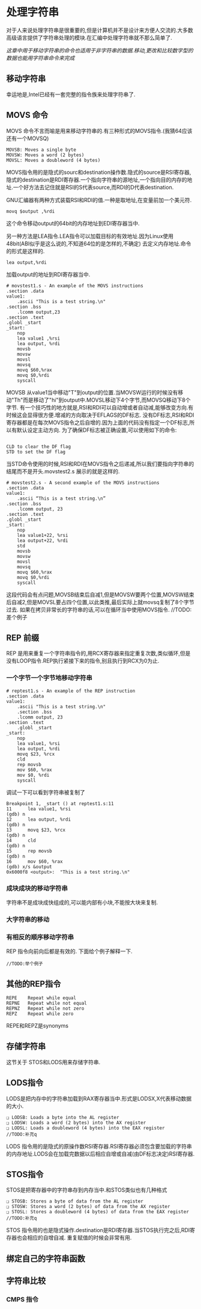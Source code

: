 # 处理字符串

对于人来说处理字符串是很重要的,但是计算机并不是设计来方便人交流的.大多数高级语言提供了字符串处理的模块.在汇编中处理字符串就不那么简单了.

*这章中用于移动字符串的命令也适用于非字符串的数据.移动,更改和比较数字型的数据也能用字符串命令来完成*

## 移动字符串

幸运地是,Intel已经有一套完整的指令族来处理字符串了.

## MOVS 命令

MOVS 命令不言而喻是用来移动字符串的.有三种形式的MOVS指令.(我猜64应该还有一个MOVSQ)

```
MOVSB: Moves a single byte
MOVSW: Moves a word (2 bytes)
MOVSL: Moves a doubleword (4 bytes)
```

MOVS指令用的是隐式的sourc和destination操作数.隐式的source是RSI寄存器,隐式的destination是RDI寄存器.一个指向字符串的源地址,一个指向目的内存的地址.一个好方法去记住就是RSI的S代表source,而RDI的D代表destination.

GNU汇编器有两种方式装载RSI和RDI的值.一种是取地址,在变量前加一个美元符.

`movq $output ,%rdi`

这个命令移动output的64bit的内存地址到EDI寄存器当中.

另一种方法是LEA指令.LEA指令可以加载目标的有效地址.因为Linux使用48bit(ABI似乎是这么说的,不知道64位的是怎样的,不确定) 去定义内存地址.命令的形式是这样的.

`lea output,%rdi`

加载output的地址到RDI寄存器当中.

```
# movstest1.s - An example of the MOVS instructions
.section .data
value1:
	.ascii "This is a test string.\n"
.section .bss
	.lcomm output,23
.section .text
.globl _start
_start:
	nop
	lea value1 ,%rsi
	lea output, %rdi
	movsb
	movsw
	movsl
	movsq
	movq $60,%rax
	movq $0,%rdi
	syscall
```

MOVSB 从value1当中移动"T"到output的位置.当MOVSW运行的时候没有移动"Th"而是移动了"hi"到output中.MOVSL移动下4个字节,而MOVSQ移动下8个字节.
有一个技巧性的地方就是,RSI和RDI可以自动增或者自动减,能够改变方向.有时候这会显得很方便.增减的方向取决于EFLAGS的DF标志.
没有DF标志,RSI和RDI寄存器都是在每次MOVS指令之后自增的.因为上面的代码没有指定一个DF标志,所以有默认设定主动方向.
为了确保DF标志被正确设置,可以使用如下的命令:

```

CLD to clear the DF flag
STD to set the DF flag

```
当STD命令使用的时候,RSI和RDI在MOVS指令之后递减,所以我们要指向字符串的结尾而不是开头.movstest2.s 展示的就是这样的.

```
# movstest2.s - A second example of the MOVS instructions
.section .data
value1:
	.ascii “This is a test string.\n”
.section .bss
	.lcomm output, 23
.section .text
.globl _start
_start:
	nop
	lea value1+22, %rsi
	lea output+22, %rdi
	std
	movsb
	movsw
	movsl
	movsq
	movq $60,%rax
	movq $0,%rdi
	syscall
```
这段代码会有点问题,MOVSB结束后自减1,但是MOVSW要两个位置,MOVSW结束后自减2,但是MOVSL要占四个位置,以此类推,最后实际上就movsq复制了8个字节过去.
如果在拷贝非常长的字符串的话,可以在循环当中使用MOVS指令.
//TODO:差个例子

## REP 前缀

REP 是用来重复一个字符串指令的,用RCX寄存器来指定重复次数,类似循环,但是没有LOOP指令.REP执行紧接下来的指令,别且执行到RCX为0为止.

### 一个字节一个字节地移动字符串

```
# reptest1.s - An example of the REP instruction
.section .data
value1:
	.ascii "This is a test string.\n"
	.section .bss
	.lcomm output, 23
.section .text
	.globl _start
_start:
	nop
	lea value1, %rsi
	lea output, %rdi
	movq $23, %rcx
	cld
	rep movsb
	mov $60, %rax
	mov $0, %rdi
	syscall
```
调试一下可以看到字符串被复制了

```
Breakpoint 1, _start () at reptest1.s:11
11		lea value1, %rsi
(gdb) n
12		lea output, %rdi
(gdb) n
13		movq $23, %rcx
(gdb) n
14		cld
(gdb) n
15		rep movsb
(gdb) n
16		mov $60, %rax
(gdb) x/s &output
0x6000f8 <output>:	"This is a test string.\n"
```
### 成块成块的移动字符串

字符串不是成块成快组成的,可以能内部有小块,不能按大块来复制.

### 大字符串的移动

### 有相反的顺序移动字符串

REP 指令向前向后都是有效的.
下面给个例子解释一下.

```
//TODO:举个例子
```
## 其他的REP指令

```
REPE 	Repeat while equal
REPNE 	Repeat while not equal
REPNZ 	Repeat while not zero
REPZ 	Repeat while zero
```
REPE和REPZ是synonyms

## 存储字符串
这节关于 STOS和LODS用来存储字符串.

## LODS指令
LODS是把内存中的字符串加载到RAX寄存器当中.形式是LODSX,X代表移动数据的大小.
```
❑ LODSB: Loads a byte into the AL register
❑ LODSW: Loads a word (2 bytes) into the AX register
❑ LODSL: Loads a doubleword (4 bytes) into the EAX register
//TODO:补充q
```
LODS 指令用的是隐式的原操作数RSI寄存器.RSI寄存器必须包含要加载的字符串的内存地址.LODS会在加载完数据以后相应自增或自减(由DF标志决定)RSI寄存器.

## STOS指令
STOS是把寄存器中的字符串存到内存当中.和STOS类似也有几种格式

```
❑ STOSB: Stores a byte of data from the AL register
❑ STOSW: Stores a word (2 bytes) of data from the AX register
❑ STOSL: Stores a doubleword (4 bytes) of data from the EAX register
//TODO:补充q
```
STOS 指令用的也是隐式操作.destination是RDI寄存器.当STOS执行完之后,RDI寄存器也会相应的自增自减.
重复赋值的时候会非常有用.

## 绑定自己的字符串函数

## 字符串比较

### CMPS 指令

